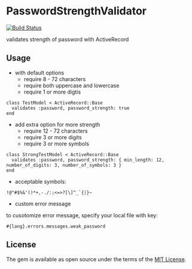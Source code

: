 # PasswordStrengthValidator

[![Build Status](https://travis-ci.org/kwappa/password_strength_validator.svg?branch=master)](https://travis-ci.org/kwappa/password_strength_validator)

validates strength of password with ActiveRecord

## Usage

- with default options
  - require 8 - 72 characters
  - require both uppercase and lowercase
  - require 1 or more digtis

```
class TestModel < ActiveRecord::Base
  validates :password, password_strength: true
end
```

- add extra option for more strength
  - require 12 - 72 characters
  - require 3 or more digits
  - require 3 or more symbols

```
class StrongTestModel < ActiveRecord::Base
  validates :password, password_strength: { min_length: 12, number_of_digits: 3, number_of_symbols: 3 }
end
```

- acceptable symbols:

```
!@"#$%&'()*+,-./:;<=>?[\]^_`{|}~
```

- custom error message

to cusotomize error message, specify your local file with key:

`#{lang}.errors.messages.weak_password`

## License

The gem is available as open source under the terms of the [MIT License](http://opensource.org/licenses/MIT).

